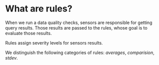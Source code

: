# What are rules?
When we run a data quality checks, sensors are responsible for getting query results. Those
results are passed to the rules, whose goal is to evaluate those results.

Rules assign severity levels for sensors results.


We distinguish the following categories of rules: _averages_, _comparision_, _stdev_.
